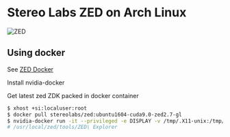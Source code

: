 # Stereo Labs ZED on Arch Linux

![ZED](docs/depth.png)


## Using docker

See [ZED Docker](https://github.com/stereolabs/zed-docker)

Install nvidia-docker

Get latest zed ZDK packed in docker container

``` zsh
$ xhost +si:localuser:root
$ docker pull stereolabs/zed:ubuntu1604-cuda9.0-zed2.7-gl
$ nvidia-docker run -it --privileged -e DISPLAY -v /tmp/.X11-unix:/tmp/.X11-unix stereolabs/zed:ubuntu1604-cuda9.0-zed2.6-gl
# /usr/local/zed/tools/ZED\ Explorer
```
